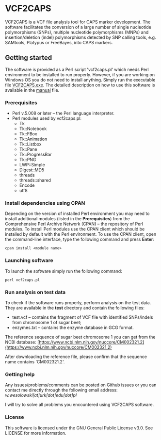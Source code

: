 # VCF2CAPS

VCF2CAPS is a VCF file analysis tool for CAPS marker development. The software facilitates the conversion of a large number of single nucleotide polymorphisms (SNPs), multiple nucleotide polymorphisms (MNPs) and insertion/deletion (indel) polymorphisms detected by SNP calling tools, e.g. SAMtools, Platypus or FreeBayes, into CAPS markers.

## Getting started

The software is provided as a Perl script 'vcf2caps.pl' which needs Perl environment to be installed to run properly. However, if you are working on Windows OS you do not need to install anything. Simply run the executable file [VCF2CAPS.exe](https://pliki.urk.edu.pl/index.php/s/pzT556TR8SdGPO7). The detailed description on how to use this software is available in the [manual](https://pliki.urk.edu.pl/index.php/s/M3C15JmGoWA2FxZ) file.

### Prerequisites

- Perl v.5.008 or later – the Perl language interpreter.
- Perl modules used by vcf2caps.pl:
  - Tk
  - Tk::Notebook
  - Tk::FBox
  - Tk::Animation
  - Tk::Listbox
  - Tk::Pane
  - Tk::ProgressBar
  - Tk::PNG
  - LWP::Simple
  - Digest::MD5
  - threads
  - threads::shared
  - Encode
  - utf8

### Install dependencies using CPAN

Depending on the version of installed Perl environment you may need to install additional modules (listed in the **Prerequisites**) from the Comprehensive Perl Archive Network (CPAN) – the repository of Perl modules. To install Perl modules use the CPAN client which should be installed by default with the Perl environment. To use the CPAN client, open the command-line interface, type the following command and press **Enter**:

```
cpan install <module name>
```

### Launching software

To launch the software simply run the following command:

```
perl vcf2caps.pl
```

### Run analysis on test data

To check if the software runs properly, perform analysis on the test data. They are available in the **test** directory and contain the following files:
- test.vcf – contains the fragment of VCF file with identified SNPs/indels from chromosome 1 of sugar beet;
- enzymes.txt – contains the enzyme database in GCG format.

The reference sequence of sugar beet chromosome 1 you can get from the NCBI database: 
[https://www.ncbi.nlm.nih.gov/nuccore/CM002321.2](https://www.ncbi.nlm.nih.gov/nuccore/CM002321.2)

After downloading the reference file, please confirm that the sequence name contains 'CM002321.2'.

### Getting help

Any issues/problems/comments can be posted on Github issues or you can contact me directly through the following email address: *w.wesolowski[at]urk[dot]edu[dot]pl*

I will try to solve all problems you encountered using VCF2CAPS software.

### License

This software is licensed under the GNU General Public License v3.0. See LICENSE for more information.
